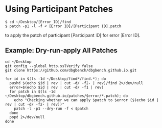 # Using Participant Patches

```
$ cd ~/Desktop/[Error ID]/find
$ patch -p1 -l -f < [Error ID]/[Participant ID].patch
```
to apply the patch of participant [Participant ID] for error [Error ID].

## Example: Dry-run-apply All Patches

```
cd ~/Desktop
git config --global http.sslVerify false
git clone https://github.com/dbgbench/dbgbench.github.io.git

for id in $(ls -1d ~/Desktop/find*/find.*); do
  pushd $(echo $id | rev | cut -d/ -f2- | rev)/find 2>/dev/null
  error=$(echo $id | rev | cut -d/ -f1 | rev)
  for patch in $(ls -1d ~/Desktop/dbgbench.github.io/patches/$error/*.patch); do 
    echo "Checking whether we can apply $patch to $error ($(echo $id | rev | cut -d/ -f2- | rev))"
    patch -l -p1 --dry-run -f < $patch
  done
  popd 2>/dev/null
done
```
